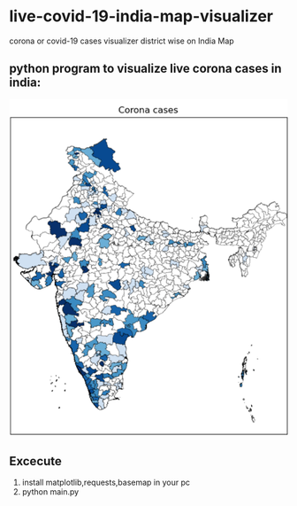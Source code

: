# live-covid-19-india-map-visualizer
corona or covid-19 cases visualizer district wise on India Map
  ## python program to visualize live corona cases in india:
  ![](Screenshots/corona.PNG)
  ## Excecute 
  1) install matplotlib,requests,basemap in your pc
  2) python main.py
  
  
